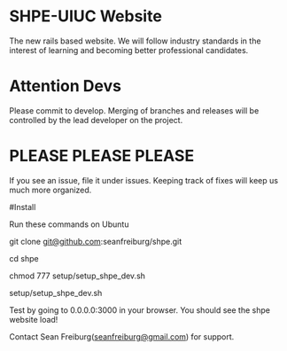 # SHPE-UIUC Website

The new rails based website. We will follow industry standards in the interest of learning and becoming better professional candidates.

# Attention Devs

Please commit to develop. Merging of branches and releases will be controlled by the lead developer on the project.

# PLEASE PLEASE PLEASE

If you see an issue, file it under issues. Keeping track of fixes will keep us much more organized.

#Install

Run these commands on Ubuntu

git clone git@github.com:seanfreiburg/shpe.git


cd shpe


chmod 777 setup/setup_shpe_dev.sh


setup/setup_shpe_dev.sh



Test by going to 0.0.0.0:3000 in your browser. You should see the shpe website load!


Contact Sean Freiburg(seanfreiburg@gmail.com) for support.


